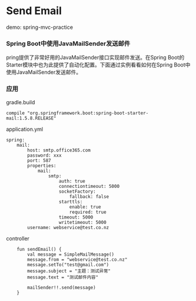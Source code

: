 # Send Email 

demo: spring-mvc-practice

### Spring Boot中使用JavaMailSender发送邮件

pring提供了非常好用的JavaMailSender接口实现邮件发送。在Spring Boot的Starter模块中也为此提供了自动化配置。下面通过实例看看如何在Spring Boot中使用JavaMailSender发送邮件。

### 应用

gradle.build

```aidl
compile "org.springframework.boot:spring-boot-starter-mail:1.5.8.RELEASE"

```

application.yml
```aidl
spring:
    mail:
        host: smtp.office365.com
        password: xxx
        port: 587
        properties:
            mail:
                smtp:
                    auth: true
                    connectiontimeout: 5000
                    socketFactory: 
                        fallback: false
                    starttls:
                        enable: true
                        required: true
                    timeout: 5000
                    writetimeout: 5000
        username: webservice@test.co.nz
```


controller

```aidl
    fun sendEmail() {
        val message = SimpleMailMessage()
        message.from = "webservice@test.co.nz"
        message.setTo("test@gmail.com")
        message.subject = "主题：测试异常"
        message.text = "测试邮件内容"

        mailSender!!.send(message)
    }

```